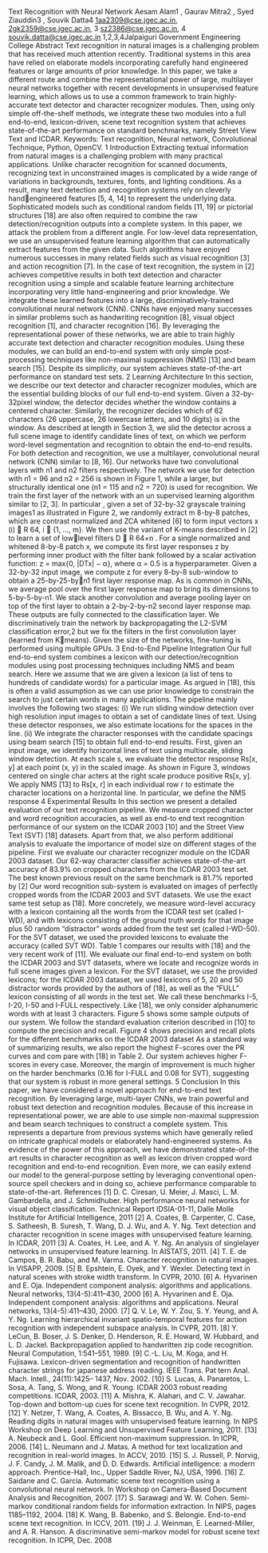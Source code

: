 Text Recognition with Neural Network
Aesam Alam1
, Gaurav Mitra2
, Syed Ziauddin3
, Souvik Datta4
1aa2309@cse.jgec.ac.in, 2gk2359@cse.jgec.ac.in, 3
sz2386@cse.jgec.ac.in,
4
souvik.datta@cse.jgec.ac.in
1,2,3,4Jalpaiguri Government Engineering College
Abstract
Text recognition in natural images is a challenging problem that has received much 
attention recently. Traditional systems in this area have relied on elaborate models 
incorporating carefully hand engineered features or large amounts of prior knowledge. In 
this paper, we take a different route and combine the representational power of large, 
multilayer neural networks together with recent developments in unsupervised feature 
learning, which allows us to use a common framework to train highly-accurate text detector 
and character recognizer modules. Then, using only simple off-the-shelf methods, we 
integrate these two modules into a full end-to-end, lexicon-driven, scene text recognition 
system that achieves state-of-the-art performance on standard benchmarks, namely Street 
View Text and ICDAR.
Keywords: Text recognition, Neural network, Convolutional Technique, Python, OpenCV.
1 Introduction
Extracting textual information from natural images is a challenging problem with many practical 
applications. Unlike character recognition for scanned documents, recognizing text in unconstrained 
images is complicated by a wide range of variations in backgrounds, textures, fonts, and lighting 
conditions. As a result, many text detection and recognition systems rely on cleverly handengineered features [5, 4, 14] to represent the underlying data. Sophisticated models such as 
conditional random fields [11, 19] or pictorial structures [18] are also often required to combine the 
raw detection/recognition outputs into a complete system. In this paper, we attack the problem 
from a different angle. For low-level data representation, we use an unsupervised feature learning 
algorithm that can automatically extract features from the given data. Such algorithms have enjoyed 
numerous successes in many related fields such as visual recognition [3] and action recognition [7]. 
In the case of text recognition, the system in [2] achieves competitive results in both text detection 
and character recognition using a simple and scalable feature learning architecture incorporating 
very little hand-engineering and prior knowledge.
We integrate these learned features into a large, discriminatively-trained convolutional neural 
network (CNN). CNNs have enjoyed many successes in similar problems such as handwriting 
recognition [8], visual object recognition [1], and character recognition [16]. By leveraging the 
representational power of these networks, we are able to train highly accurate text detection and 
character recognition modules. Using these modules, we can build an end-to-end system with only 
simple post-processing techniques like non-maximal suppression (NMS) [13] and beam search [15]. 
Despite its simplicity, our system achieves state-of-the-art performance on standard test sets.
2 Learning Architecture
In this section, we describe our text detector and character recognizer modules, which are the 
essential building blocks of our full end-to-end system. Given a 32-by-32pixel window, the detector 
decides whether the window contains a centered character. Similarly, the recognizer decides which 
of 62 characters (26 uppercase, 26 lowercase letters, and 10 digits) is in the window. As described at 
length in Section 3, we slid the detector across a full scene image to identify candidate lines of text, 
on which we perform word-level segmentation and recognition to obtain the end-to-end results.
For both detection and recognition, we use a multilayer, convolutional neural network (CNN) similar 
to [8, 16]. Our networks have two convolutional layers with n1 and n2 filters respectively. The 
network we use for detection with n1 = 96 and n2 = 256 is shown in Figure 1, while a larger, but 
structurally identical one (n1 = 115 and n2 = 720) is used for recognition.
We train the first layer of the network with an un supervised learning algorithm similar to [2, 3]. In 
particular , given a set of 32-by-32 grayscale training images1 as illustrated in Figure 2, we randomly 
extract m 8-by-8 patches, which are contrast normalized and ZCA whitened [6] to form input vectors 
x (i) ∈ R 64, i ∈ {1, ..., m}. We then use the variant of K-means described in [2] to learn a set of lowlevel filters D ∈ R 64×n . For a single normalized and whitened 8-by-8 patch x, we compute its first 
layer responses z by performing inner product with the filter bank followed by a scalar activation 
function: z = max{0, |DTx| − α}, where α = 0.5 is a hyperparameter.
Given a 32-by-32 input image, we compute z for every 8-by-8 sub-window to obtain a 25-by-25-byn1 first layer response map. As is common in CNNs, we average pool over the first layer response 
map to bring its dimensions to 5-by-5-by-n1. We stack another convolution and average pooling 
layer on top of the first layer to obtain a 2-by-2-by-n2 second layer response map. These outputs are 
fully connected to the classification layer. We discriminatively train the network by backpropagating 
the L2-SVM classification error,2 but we fix the filters in the first convolution layer (learned from Kmeans). Given the size of the networks, fine-tuning is performed using multiple GPUs.
3 End-to-End Pipeline Integration
Our full end-to-end system combines a lexicon with our detection/recognition modules using 
post processing techniques including NMS and beam search. Here we assume that we are given a 
lexicon (a list of tens to hundreds of candidate words) for a particular image. As argued in [18], this is 
often a valid assumption as we can use prior knowledge to constrain the search to just certain words 
in many applications. The pipeline mainly involves the following two stages: (i) We run sliding 
window detection over high resolution input images to obtain a set of candidate lines of text. Using 
these detector responses, we also estimate locations for the spaces in the line. (ii) We integrate the 
character responses with the candidate spacings using beam search [15] to obtain full end-to-end 
results. First, given an input image, we identify horizontal lines of text using multiscale, sliding 
window detection. At each scale s, we evaluate the detector response Rs[x, y] at each point (x, y) in 
the scaled image. As shown in Figure 3, windows centered on single char acters at the right scale 
produce positive Rs[x, y]. We apply NMS [13] to Rs[x, r] in each individual row r to estimate the 
character locations on a horizontal line. In particular, we define the NMS response
4 Experimental Results
In this section we present a detailed evaluation of our text recognition pipeline. We measure 
cropped character and word recognition accuracies, as well as end-to end text recognition 
performance of our system on the ICDAR 2003 [10] and the Street View Text (SVT) [18] datasets. 
Apart from that, we also perform additional analysis to evaluate the importance of model size on 
different stages of the pipeline. First we evaluate our character recognizer module on the ICDAR 
2003 dataset. Our 62-way character classifier achieves state-of-the-art accuracy of 83.9% on cropped 
characters from the ICDAR 2003 test set. The best known previous result on the same benchmark is 
81.7% reported by [2] Our word recognition sub-system is evaluated on images of perfectly cropped 
words from the ICDAR 2003 and SVT datasets. We use the exact same test setup as [18]. More 
concretely, we measure word-level accuracy with a lexicon containing all the words from the ICDAR 
test set (called I-WD), and with lexicons consisting of the ground truth words for that image plus 50 
random “distractor” words added from the test set (called I-WD-50). For the SVT dataset, we used 
the provided lexicons to evaluate the accuracy (called SVT WD). Table 1 compares our results with 
[18] and the very recent work of [11]. We evaluate our final end-to-end system on both the ICDAR 
2003 and SVT datasets, where we locate and recognize words in full scene images given a lexicon. 
For the SVT dataset, we use the provided lexicons; for the ICDAR 2003 dataset, we used lexicons of 
5, 20 and 50 distractor words provided by the authors of [18], as well as the “FULL” lexicon 
consisting of all words in the test set. We call these benchmarks I-5, I-20, I-50 and I-FULL 
respectively. Like [18], we only consider alphanumeric words with at least 3 characters. Figure 5 
shows some sample outputs of our system. We follow the standard evaluation criterion described in 
[10] to compute the precision and recall. Figure 4 shows precision and recall plots for the different 
benchmarks on the ICDAR 2003 dataset
As a standard way of summarizing results, we also report the highest F-scores over the PR curves 
and com pare with [18] in Table 2. Our system achieves higher F-scores in every case. Moreover, the 
margin of improvement is much higher on the harder benchmarks (0.16 for I-FULL and 0.08 for SVT), 
suggesting that our system is robust in more general settings.
5 Conclusion
In this paper, we have considered a novel approach for end-to-end text recognition. By leveraging 
large, multi-layer CNNs, we train powerful and robust text detection and recognition modules. 
Because of this increase in representational power, we are able to use simple non-maximal 
suppression and beam search techniques to construct a complete system. This represents a 
departure from previous systems which have generally relied on intricate graphical models or 
elaborately hand-engineered systems. As evidence of the power of this approach, we have 
demonstrated state-of-the art results in character recognition as well as lexicon driven cropped 
word recognition and end-to-end recognition. Even more, we can easily extend our model to the 
general-purpose setting by leveraging conventional open-source spell checkers and in doing so, 
achieve performance comparable to state-of-the-art.
References
[1] D. C. Ciresan, U. Meier, J. Masci, L. M. Gambardella, and J. Schmidhuber. High performance 
neural networks for visual object classification. Technical Report IDSIA-01-11, Dalle Molle Institute 
for Artificial Intelligence, 2011
[2] A. Coates, B. Carpenter, C. Case, S. Satheesh, B. Suresh, T. Wang, D. J. Wu, and A. Y. Ng. Text 
detection and character recognition in scene images with unsupervised feature learning. In ICDAR, 
2011
[3] A. Coates, H. Lee, and A. Y. Ng. An analysis of singlelayer networks in unsupervised feature 
learning. In AISTATS, 2011.
[4] T. E. de Campos, B. R. Babu, and M. Varma. Character recognition in natural images. In VISAPP, 
2009. 
[5] B. Epshtein, E. Oyek, and Y. Wexler. Detecting text in natural scenes with stroke width transform. 
In CVPR, 2010. [6] A. Hyvarinen and E. Oja. Independent component analysis: algorithms and 
applications. Neural networks, 13(4-5):411–430, 2000
[6] A. Hyvarinen and E. Oja. Independent component analysis: algorithms and applications. Neural 
networks, 13(4-5):411–430, 2000.
[7] Q. V. Le, W. Y. Zou, S. Y. Yeung, and A. Y. Ng. Learning hierarchical invariant spatio-temporal 
features for action recognition with independent subspace analysis. In CVPR, 2011. 
[8] Y. LeCun, B. Boser, J. S. Denker, D. Henderson, R. E. Howard, W. Hubbard, and L. D. Jackel. 
Backpropagation applied to handwritten zip code recognition. Neural Computation, 1:541–551, 
1989. 
[9] C.-L. Liu, M. Koga, and H. Fujisawa. Lexicon-driven segmentation and recognition of handwritten 
character strings for japanese address reading. IEEE Trans. Pat tern Anal. Mach. Intell., 24(11):1425–
1437, Nov. 2002. 
[10] S. Lucas, A. Panaretos, L. Sosa, A. Tang, S. Wong, and R. Young. ICDAR 2003 robust reading 
competitions. ICDAR, 2003. [11] A. Mishra, K. Alahari, and C. V. Jawahar. Top-down and bottom-up 
cues for scene text recognition. In CVPR, 2012. [12] Y. Netzer, T. Wang, A. Coates, A. Bissacco, B. Wu, 
and A. Y. Ng. Reading digits in natural images with unsupervised feature learning. In NIPS Workshop 
on Deep Learning and Unsupervised Feature Learning, 2011.
[13] A. Neubeck and L. Gool. Efficient non-maximum suppression. In ICPR, 2006.
[14] L. Neumann and J. Matas. A method for text localization and recognition in real-world images. 
In ACCV, 2010.
[15] S. J. Russell, P. Norvig, J. F. Candy, J. M. Malik, and D. D. Edwards. Artificial intelligence: a 
modern approach. Prentice-Hall, Inc., Upper Saddle River, NJ, USA, 1996.
[16] Z. Saidane and C. Garcia. Automatic scene text recognition using a convolutional neural 
network. In Workshop on Camera-Based Document Analysis and Recognition, 2007.
[17] S. Sarawagi and W. W. Cohen. Semi-markov conditional random fields for information 
extraction. In NIPS, pages 1185–1192, 2004. 
[18] K. Wang, B. Babenko, and S. Belongie. End-to-end scene text recognition. In ICCV, 2011. [19] J. J. 
Weinman, E. Learned-Miller, and A. R. Hanson. A discriminative semi-markov model for robust scene 
text recognition. In ICPR, Dec. 2008
